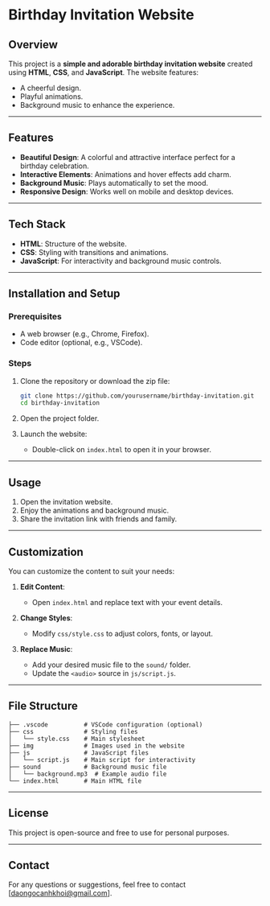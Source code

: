 # Birthday Invitation Website

## Overview
This project is a **simple and adorable birthday invitation website** created using **HTML**, **CSS**, and **JavaScript**. The website features:
- A cheerful design.
- Playful animations.
- Background music to enhance the experience.

---

## Features
- **Beautiful Design**: A colorful and attractive interface perfect for a birthday celebration.
- **Interactive Elements**: Animations and hover effects add charm.
- **Background Music**: Plays automatically to set the mood.
- **Responsive Design**: Works well on mobile and desktop devices.

---

## Tech Stack
- **HTML**: Structure of the website.
- **CSS**: Styling with transitions and animations.
- **JavaScript**: For interactivity and background music controls.

---

## Installation and Setup

### Prerequisites
- A web browser (e.g., Chrome, Firefox).
- Code editor (optional, e.g., VSCode).

### Steps
1. Clone the repository or download the zip file:
   ```bash
   git clone https://github.com/yourusername/birthday-invitation.git
   cd birthday-invitation
   ```

2. Open the project folder.

3. Launch the website:
   - Double-click on `index.html` to open it in your browser.

---

## Usage
1. Open the invitation website.
2. Enjoy the animations and background music.
3. Share the invitation link with friends and family.

---

## Customization
You can customize the content to suit your needs:
1. **Edit Content**:
   - Open `index.html` and replace text with your event details.

2. **Change Styles**:
   - Modify `css/style.css` to adjust colors, fonts, or layout.

3. **Replace Music**:
   - Add your desired music file to the `sound/` folder.
   - Update the `<audio>` source in `js/script.js`.

---

## File Structure
```
├── .vscode          # VSCode configuration (optional)
├── css              # Styling files
│   └── style.css    # Main stylesheet
├── img              # Images used in the website
├── js               # JavaScript files
│   └── script.js    # Main script for interactivity
├── sound            # Background music file
│   └── background.mp3  # Example audio file
└── index.html       # Main HTML file
```

---

## License
This project is open-source and free to use for personal purposes.

---

## Contact
For any questions or suggestions, feel free to contact [daongocanhkhoi@gmail.com].

